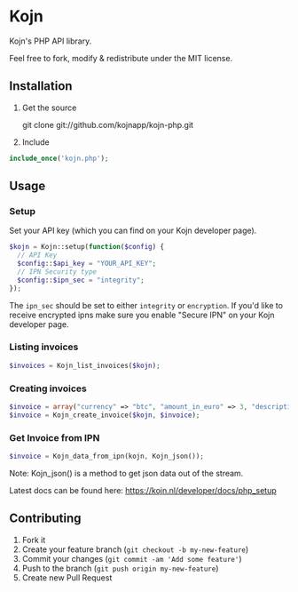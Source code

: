 # Kojn

Kojn's PHP API library.

Feel free to fork, modify & redistribute under the MIT license.

## Installation

1) Get the source

    git clone git://github.com/kojnapp/kojn-php.git

2) Include
```php
include_once('kojn.php');
```

## Usage

### Setup

Set your API key (which you can find on your Kojn developer page).

```php
$kojn = Kojn::setup(function($config) {
  // API Key
  $config::$api_key = "YOUR_API_KEY"; 
  // IPN Security type
  $config::$ipn_sec = "integrity";
});
```

The `ipn_sec` should be set to either `integrity` or `encryption`. If
you'd like to receive encrypted ipns make sure you enable "Secure IPN"
on your Kojn developer page.
    
### Listing invoices

```php    
$invoices = Kojn_list_invoices($kojn);
```
    
### Creating invoices

```php
$invoice = array("currency" => "btc", "amount_in_euro" => 3, "description" => "My invoice");
$invoice = Kojn_create_invoice($kojn, $invoice);
```

### Get Invoice from IPN

```php
$invoice = Kojn_data_from_ipn(kojn, Kojn_json());
```

Note: Kojn_json() is a method to get json data out of the stream.

Latest docs can be found here: https://kojn.nl/developer/docs/php_setup

## Contributing

1. Fork it
2. Create your feature branch (`git checkout -b my-new-feature`)
3. Commit your changes (`git commit -am 'Add some feature'`)
4. Push to the branch (`git push origin my-new-feature`)
5. Create new Pull Request
